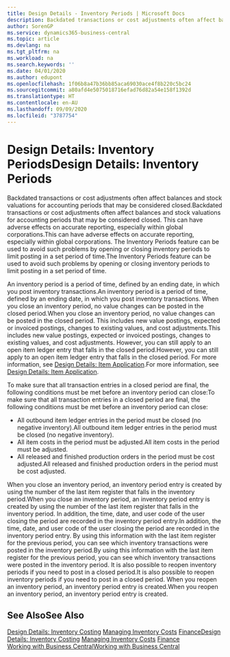 ```yaml
---
title: Design Details - Inventory Periods | Microsoft Docs
description: Backdated transactions or cost adjustments often affect balances and stock valuations for accounting periods that may be considered closed. This can have adverse effects on accurate reporting, especially within global corporations. The Inventory Periods feature can be used to avoid such problems by opening or closing inventory periods to limit posting in a set period of time.
author: SorenGP
ms.service: dynamics365-business-central
ms.topic: article
ms.devlang: na
ms.tgt_pltfrm: na
ms.workload: na
ms.search.keywords: ''
ms.date: 04/01/2020
ms.author: edupont
ms.openlocfilehash: 1f06b8a47b36bb85aca69030ace4f8b220c5bc24
ms.sourcegitcommit: a80afd4e5075018716efad76d82a54e158f1392d
ms.translationtype: HT
ms.contentlocale: en-AU
ms.lasthandoff: 09/09/2020
ms.locfileid: "3787754"
---
```

# <a name="design-details-inventory-periods"></a><span data-ttu-id="081af-105">Design Details: Inventory Periods</span><span class="sxs-lookup"><span data-stu-id="081af-105">Design Details: Inventory Periods</span></span>
<span data-ttu-id="081af-106">Backdated transactions or cost adjustments often affect balances and stock valuations for accounting periods that may be considered closed.</span><span class="sxs-lookup"><span data-stu-id="081af-106">Backdated transactions or cost adjustments often affect balances and stock valuations for accounting periods that may be considered closed.</span></span> <span data-ttu-id="081af-107">This can have adverse effects on accurate reporting, especially within global corporations.</span><span class="sxs-lookup"><span data-stu-id="081af-107">This can have adverse effects on accurate reporting, especially within global corporations.</span></span> <span data-ttu-id="081af-108">The Inventory Periods feature can be used to avoid such problems by opening or closing inventory periods to limit posting in a set period of time.</span><span class="sxs-lookup"><span data-stu-id="081af-108">The Inventory Periods feature can be used to avoid such problems by opening or closing inventory periods to limit posting in a set period of time.</span></span>  

 <span data-ttu-id="081af-109">An inventory period is a period of time, defined by an ending date, in which you post inventory transactions.</span><span class="sxs-lookup"><span data-stu-id="081af-109">An inventory period is a period of time, defined by an ending date, in which you post inventory transactions.</span></span> <span data-ttu-id="081af-110">When you close an inventory period, no value changes can be posted in the closed period.</span><span class="sxs-lookup"><span data-stu-id="081af-110">When you close an inventory period, no value changes can be posted in the closed period.</span></span> <span data-ttu-id="081af-111">This includes new value postings, expected or invoiced postings, changes to existing values, and cost adjustments.</span><span class="sxs-lookup"><span data-stu-id="081af-111">This includes new value postings, expected or invoiced postings, changes to existing values, and cost adjustments.</span></span> <span data-ttu-id="081af-112">However, you can still apply to an open item ledger entry that falls in the closed period.</span><span class="sxs-lookup"><span data-stu-id="081af-112">However, you can still apply to an open item ledger entry that falls in the closed period.</span></span> <span data-ttu-id="081af-113">For more information, see [Design Details: Item Application](design-details-item-application.md).</span><span class="sxs-lookup"><span data-stu-id="081af-113">For more information, see [Design Details: Item Application](design-details-item-application.md).</span></span>  

 <span data-ttu-id="081af-114">To make sure that all transaction entries in a closed period are final, the following conditions must be met before an inventory period can close:</span><span class="sxs-lookup"><span data-stu-id="081af-114">To make sure that all transaction entries in a closed period are final, the following conditions must be met before an inventory period can close:</span></span>  

-   <span data-ttu-id="081af-115">All outbound item ledger entries in the period must be closed (no negative inventory).</span><span class="sxs-lookup"><span data-stu-id="081af-115">All outbound item ledger entries in the period must be closed (no negative inventory).</span></span>  
-   <span data-ttu-id="081af-116">All item costs in the period must be adjusted.</span><span class="sxs-lookup"><span data-stu-id="081af-116">All item costs in the period must be adjusted.</span></span>  
-   <span data-ttu-id="081af-117">All released and finished production orders in the period must be cost adjusted.</span><span class="sxs-lookup"><span data-stu-id="081af-117">All released and finished production orders in the period must be cost adjusted.</span></span>  

 <span data-ttu-id="081af-118">When you close an inventory period, an inventory period entry is created by using the number of the last item register that falls in the inventory period.</span><span class="sxs-lookup"><span data-stu-id="081af-118">When you close an inventory period, an inventory period entry is created by using the number of the last item register that falls in the inventory period.</span></span> <span data-ttu-id="081af-119">In addition, the time, date, and user code of the user closing the period are recorded in the inventory period entry.</span><span class="sxs-lookup"><span data-stu-id="081af-119">In addition, the time, date, and user code of the user closing the period are recorded in the inventory period entry.</span></span> <span data-ttu-id="081af-120">By using this information with the last item register for the previous period, you can see which inventory transactions were posted in the inventory period.</span><span class="sxs-lookup"><span data-stu-id="081af-120">By using this information with the last item register for the previous period, you can see which inventory transactions were posted in the inventory period.</span></span> <span data-ttu-id="081af-121">It is also possible to reopen inventory periods if you need to post in a closed period.</span><span class="sxs-lookup"><span data-stu-id="081af-121">It is also possible to reopen inventory periods if you need to post in a closed period.</span></span> <span data-ttu-id="081af-122">When you reopen an inventory period, an inventory period entry is created.</span><span class="sxs-lookup"><span data-stu-id="081af-122">When you reopen an inventory period, an inventory period entry is created.</span></span>  

## <a name="see-also"></a><span data-ttu-id="081af-123">See Also</span><span class="sxs-lookup"><span data-stu-id="081af-123">See Also</span></span>  
 <span data-ttu-id="081af-124">[Design Details: Inventory Costing](design-details-inventory-costing.md) [Managing Inventory Costs](finance-manage-inventory-costs.md) [Finance](finance.md)</span><span class="sxs-lookup"><span data-stu-id="081af-124">[Design Details: Inventory Costing](design-details-inventory-costing.md) [Managing Inventory Costs](finance-manage-inventory-costs.md) [Finance](finance.md)</span></span>  
 [<span data-ttu-id="081af-125">Working with Business Central</span><span class="sxs-lookup"><span data-stu-id="081af-125">Working with Business Central</span></span>](ui-work-product.md)
